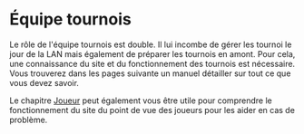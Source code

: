 # Équipe tournois

Le rôle de l'équipe tournois est double. Il lui incombe de gérer les tournoi le
jour de la LAN mais également de préparer les tournois en amont. Pour cela, une
connaissance du site et du fonctionnement des tournois est nécessaire. Vous
trouverez dans les pages suivante un manuel détailler sur tout ce que vous devez
savoir.

Le chapitre [Joueur](../joueurs/Introduction.md) peut également vous être utile
pour comprendre le fonctionnement du site du point de vue des joueurs pour les
aider en cas de problème.
